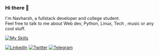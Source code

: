 ### Hi there 👋


I'm Navharsh, a fullstack developer and college student. <br>
Feel free to talk to me about Web dev, Python, Linux, Tech , music or any cool stuff.

[![My Skills](https://skillicons.dev/icons?i=github,git,html,css,js,py,c,linux,netlify,vscode,replit)](https://skillicons.dev)

[![LinkedIn](https://img.shields.io/badge/LinkedIn-0077B5?style=for-the-badge&logo=linkedin&logoColor=white)](https://linkedin.com/in/navharsh)
[![Twitter](https://img.shields.io/badge/Twitter-1DA1F2?style=for-the-badge&logo=twitter&logoColor=white)](https://twitter.com/navharsh_)
[![Telegram](https://img.shields.io/badge/Telegram-2CA5E0?style=for-the-badge&logo=telegram&logoColor=white)](https://t.me/navharsh)

<!--
**Navharsh-Kr/Navharsh-Kr** is a ✨ _special_ ✨ repository because its `README.md` (this file) appears on your GitHub profile.

Here are some ideas to get you started:

- 🔭 I’m currently working on ...
- 🌱 I’m currently learning ...
- 👯 I’m looking to collaborate on ...
- 🤔 I’m looking for help with ...
- 💬 Ask me about ...
- 📫 How to reach me: ...
- 😄 Pronouns: ...
- ⚡ Fun fact: ...
-->

